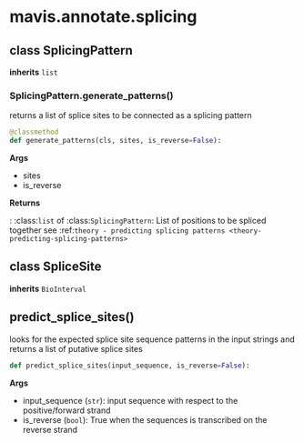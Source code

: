 # mavis.annotate.splicing

## class SplicingPattern

**inherits** `list`




### SplicingPattern.generate\_patterns()

returns a list of splice sites to be connected as a splicing pattern

```python
@classmethod
def generate_patterns(cls, sites, is_reverse=False):
```

**Args**

- sites
- is_reverse

**Returns**

: :class:`list` of :class:`SplicingPattern`: List of positions to be spliced together see :ref:`theory - predicting splicing patterns <theory-predicting-splicing-patterns>`


## class SpliceSite

**inherits** `BioInterval`





## predict\_splice\_sites()

looks for the expected splice site sequence patterns in the
input strings and returns a list of putative splice sites

```python
def predict_splice_sites(input_sequence, is_reverse=False):
```

**Args**

- input_sequence (`str`): input sequence with respect to the positive/forward strand
- is_reverse (`bool`): True when the sequences is transcribed on the reverse strand
